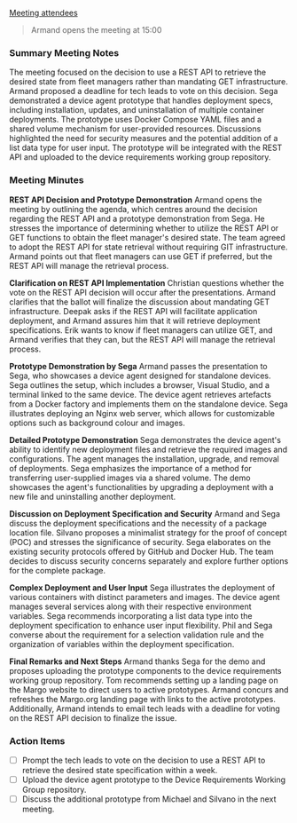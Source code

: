[Meeting attendees](https://projectadmin.lfx.linuxfoundation.org/project/lfqtyj42d9xsYTBnZC/collaboration/meetings?date=2025-01-14)

> Armand opens the meeting at 15:00

### Summary Meeting Notes
The meeting focused on the decision to use a REST API to retrieve the desired state from fleet managers rather than mandating GET infrastructure. Armand proposed a deadline for tech leads to vote on this decision. Sega demonstrated a device agent prototype that handles deployment specs, including installation, updates, and uninstallation of multiple container deployments. The prototype uses Docker Compose YAML files and a shared volume mechanism for user-provided resources. Discussions highlighted the need for security measures and the potential addition of a list data type for user input. The prototype will be integrated with the REST API and uploaded to the device requirements working group repository.

### Meeting Minutes

**REST API Decision and Prototype Demonstration**
Armand opens the meeting by outlining the agenda, which centres around the decision regarding the REST API and a prototype demonstration from Sega. He stresses the importance of determining whether to utilize the REST API or GET functions to obtain the fleet manager's desired state. The team agreed to adopt the REST API for state retrieval without requiring GIT infrastructure. Armand points out that fleet managers can use GET if preferred, but the REST API will manage the retrieval process.

**Clarification on REST API Implementation**
Christian questions whether the vote on the REST API decision will occur after the presentations. Armand clarifies that the ballot will finalize the discussion about mandating GET infrastructure. Deepak asks if the REST API will facilitate application deployment, and Armand assures him that it will retrieve deployment specifications. Erik wants to know if fleet managers can utilize GET, and Armand verifies that they can, but the REST API will manage the retrieval process.

**Prototype Demonstration by Sega**
Armand passes the presentation to Sega, who showcases a device agent designed for standalone devices. Sega outlines the setup, which includes a browser, Visual Studio, and a terminal linked to the same device. The device agent retrieves artefacts from a Docker factory and implements them on the standalone device. Sega illustrates deploying an Nginx web server, which allows for customizable options such as background colour and images.

**Detailed Prototype Demonstration**
Sega demonstrates the device agent's ability to identify new deployment files and retrieve the required images and configurations. The agent manages the installation, upgrade, and removal of deployments. Sega emphasizes the importance of a method for transferring user-supplied images via a shared volume. The demo showcases the agent's functionalities by upgrading a deployment with a new file and uninstalling another deployment.

**Discussion on Deployment Specification and Security**
Armand and Sega discuss the deployment specifications and the necessity of a package location file. Silvano proposes a minimalist strategy for the proof of concept (POC) and stresses the significance of security. Sega elaborates on the existing security protocols offered by GitHub and Docker Hub. The team decides to discuss security concerns separately and explore further options for the complete package.

**Complex Deployment and User Input**
Sega illustrates the deployment of various containers with distinct parameters and images. The device agent manages several services along with their respective environment variables. Sega recommends incorporating a list data type into the deployment specification to enhance user input flexibility. Phil and Sega converse about the requirement for a selection validation rule and the organization of variables within the deployment specification.

**Final Remarks and Next Steps**
Armand thanks Sega for the demo and proposes uploading the prototype components to the device requirements working group repository. Tom recommends setting up a landing page on the Margo website to direct users to active prototypes. Armand concurs and refreshes the Margo.org landing page with links to the active prototypes. Additionally, Armand intends to email tech leads with a deadline for voting on the REST API decision to finalize the issue.

### Action Items
- [ ] Prompt the tech leads to vote on the decision to use a REST API to retrieve the desired state specification within a week.
- [ ]  Upload the device agent prototype to the Device Requirements Working Group repository.
- [ ]  Discuss the additional prototype from Michael and Silvano in the next meeting.
